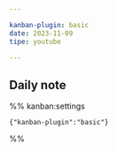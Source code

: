 ```yaml
---

kanban-plugin: basic
date: 2023-11-09
tipe: youtube

---
```


## Daily note





%% kanban:settings
```
{"kanban-plugin":"basic"}
```
%%